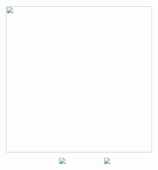 <div id="header" align="center">
<a href="https://www.youtube.com/watch?v=GAsJdthIvbQ">
  <img src="https://file.garden/Z3bN9S1OK095pmVR/Untitled228_20241222125518.png" alt=" " width="384" height="384">
</a>
<div id="header" align="center">

 ㅤㅤ [![](https://file.garden/Z3bN9S1OK095pmVR/%2B-SENTRY%20(1).png)](https://sntry.cc/helel)ㅤ ㅤㅤ ㅤㅤㅤ ㅤ[![](https://file.garden/Z3bN9S1OK095pmVR/%2B-ATABOOK%20(1).png)](https://helel.atabook.org/)
<div id="header" align="center">

